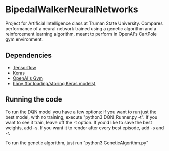 # BipedalWalkerNeuralNetworks
Project for Artificial Intelligence class at Truman State University. Compares performance of a neural network trained using a genetic algorithm and a reinforcement learning algorithm, meant to perform in OpenAI's CartPole gym environment.

## Dependencies
- [Tensorflow](https://www.tensorflow.org/install/)
- [Keras](https://keras.io/#installation)
- [OpenAI's Gym](https://gym.openai.com/docs/)
- [h5py (for loading/storing Keras models)](https://keras.io/getting-started/faq/#how-can-i-install-hdf5-or-h5py-to-save-my-models-in-keras)

## Running the code
To run the DQN model you have a few options: if you want to run just the best model, with no training, execute "python3 DQN_Runner.py -t". If you want to see  it train, leave off the -t option. If you'd like to save the best weights, add -s. If you want it to render after every best episode, add -s and -r.

To run the genetic algorithm, just run "python3 GeneticAlgorithm.py"